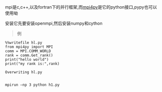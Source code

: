 
mpi是c,c++,以及fortran下的并行框架,而[mpi4py](http://mpi4py.readthedocs.org/en/stable/)是它的python接口,pypy也可以使用呦

安装它先要安装openmpi,然后安装numpy和cython

> 例 


```
%%writefile hl.py
from mpi4py import MPI
comm = MPI.COMM_WORLD
rank = comm.Get_rank()
print("hello world")
print("my rank is:",rank)
```

    Overwriting hl.py


    mpirun –np 3 python h1.py
